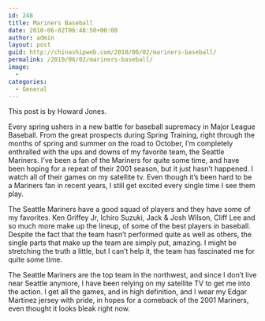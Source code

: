 ```yaml
---
id: 248
title: Mariners Baseball
date: 2010-06-02T06:48:50+00:00
author: admin
layout: post
guid: http://chinashipweb.com/2010/06/02/mariners-baseball/
permalink: /2010/06/02/mariners-baseball/
image:
  - 
categories:
  - General
---
```

This post is by Howard Jones.

Every spring ushers in a new battle for baseball supremacy in Major League Baseball. From the great prospects during Spring Training, right through the months of spring and summer on the road to October, I&#8217;m completely enthralled with the ups and downs of my favorite team, the Seattle Mariners. I&#8217;ve been a fan of the Mariners for quite some time, and have been hoping for a repeat of their 2001 season, but it just hasn&#8217;t happened. I watch all of their games on my satellite tv. Even though it&#8217;s been hard to be a Mariners fan in recent years, I still get excited every single time I see them play.

The Seattle Mariners have a good squad of players and they have some of my favorites. Ken Griffey Jr, Ichiro Suzuki, Jack & Josh Wilson, Cliff Lee and so much more make up the lineup, of some of the best players in baseball. Despite the fact that the team hasn&#8217;t performed quite as well as others, the single parts that make up the team are simply put, amazing. I might be stretching the truth a little, but I can&#8217;t help it, the team has fascinated me for quite some time.

The Seattle Mariners are the top team in the northwest, and since I don&#8217;t live near Seattle anymore, I have been relying on my satellite TV to get me into the action. I get all the games, and in high definition, and I wear my Edgar Martinez jersey with pride, in hopes for a comeback of the 2001 Mariners, even thought it looks bleak right now.